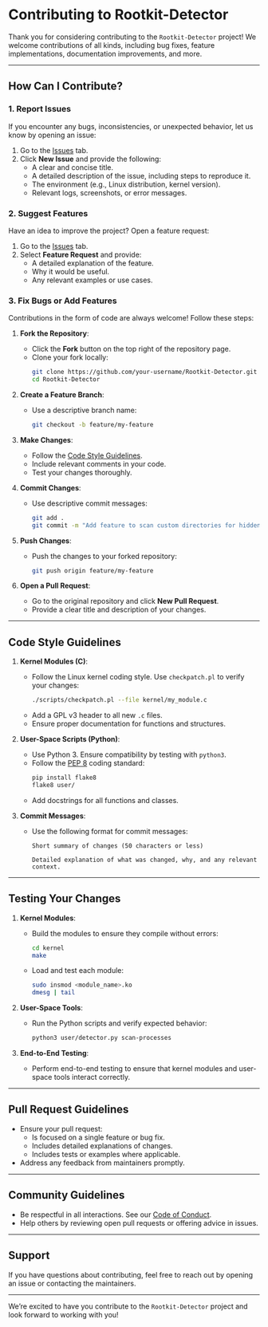 # **Contributing to Rootkit-Detector**

Thank you for considering contributing to the `Rootkit-Detector` project! We welcome contributions of all kinds, including bug fixes, feature implementations, documentation improvements, and more.

---

## **How Can I Contribute?**

### 1. **Report Issues**
If you encounter any bugs, inconsistencies, or unexpected behavior, let us know by opening an issue:

1. Go to the [Issues](https://github.com/your-repo/Rootkit-Detector/issues) tab.
2. Click **New Issue** and provide the following:
   - A clear and concise title.
   - A detailed description of the issue, including steps to reproduce it.
   - The environment (e.g., Linux distribution, kernel version).
   - Relevant logs, screenshots, or error messages.

### 2. **Suggest Features**
Have an idea to improve the project? Open a feature request:

1. Go to the [Issues](https://github.com/your-repo/Rootkit-Detector/issues) tab.
2. Select **Feature Request** and provide:
   - A detailed explanation of the feature.
   - Why it would be useful.
   - Any relevant examples or use cases.

### 3. **Fix Bugs or Add Features**
Contributions in the form of code are always welcome! Follow these steps:

1. **Fork the Repository**:
   - Click the **Fork** button on the top right of the repository page.
   - Clone your fork locally:
     ```bash
     git clone https://github.com/your-username/Rootkit-Detector.git
     cd Rootkit-Detector
     ```

2. **Create a Feature Branch**:
   - Use a descriptive branch name:
     ```bash
     git checkout -b feature/my-feature
     ```

3. **Make Changes**:
   - Follow the [Code Style Guidelines](#code-style-guidelines).
   - Include relevant comments in your code.
   - Test your changes thoroughly.

4. **Commit Changes**:
   - Use descriptive commit messages:
     ```bash
     git add .
     git commit -m "Add feature to scan custom directories for hidden files"
     ```

5. **Push Changes**:
   - Push the changes to your forked repository:
     ```bash
     git push origin feature/my-feature
     ```

6. **Open a Pull Request**:
   - Go to the original repository and click **New Pull Request**.
   - Provide a clear title and description of your changes.

---

## **Code Style Guidelines**

1. **Kernel Modules (C)**:
   - Follow the Linux kernel coding style. Use `checkpatch.pl` to verify your changes:
     ```bash
     ./scripts/checkpatch.pl --file kernel/my_module.c
     ```
   - Add a GPL v3 header to all new `.c` files.
   - Ensure proper documentation for functions and structures.

2. **User-Space Scripts (Python)**:
   - Use Python 3. Ensure compatibility by testing with `python3`.
   - Follow the [PEP 8](https://peps.python.org/pep-0008/) coding standard:
     ```bash
     pip install flake8
     flake8 user/
     ```
   - Add docstrings for all functions and classes.

3. **Commit Messages**:
   - Use the following format for commit messages:
     ```
     Short summary of changes (50 characters or less)

     Detailed explanation of what was changed, why, and any relevant context.
     ```

---

## **Testing Your Changes**

1. **Kernel Modules**:
   - Build the modules to ensure they compile without errors:
     ```bash
     cd kernel
     make
     ```
   - Load and test each module:
     ```bash
     sudo insmod <module_name>.ko
     dmesg | tail
     ```

2. **User-Space Tools**:
   - Run the Python scripts and verify expected behavior:
     ```bash
     python3 user/detector.py scan-processes
     ```

3. **End-to-End Testing**:
   - Perform end-to-end testing to ensure that kernel modules and user-space tools interact correctly.

---

## **Pull Request Guidelines**

- Ensure your pull request:
  - Is focused on a single feature or bug fix.
  - Includes detailed explanations of changes.
  - Includes tests or examples where applicable.
- Address any feedback from maintainers promptly.

---

## **Community Guidelines**

- Be respectful in all interactions. See our [Code of Conduct](./CODE_OF_CONDUCT.md).
- Help others by reviewing open pull requests or offering advice in issues.

---

## **Support**

If you have questions about contributing, feel free to reach out by opening an issue or contacting the maintainers.

---

We’re excited to have you contribute to the `Rootkit-Detector` project and look forward to working with you!


